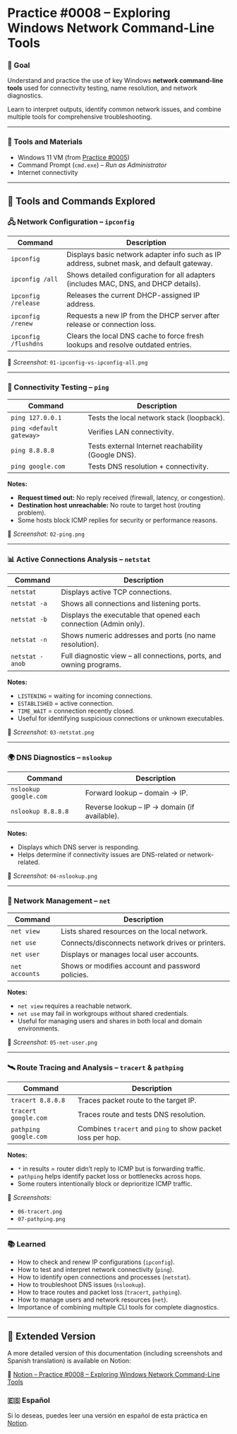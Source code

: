# Practice #0008 – Exploring Windows Network Command-Line Tools

### 🎯 Goal

Understand and practice the use of key Windows **network command-line tools** used for connectivity testing, name resolution, and network diagnostics.

Learn to interpret outputs, identify common network issues, and combine multiple tools for comprehensive troubleshooting.

---

### 🔧 Tools and Materials
- Windows 11 VM (from [Practice #0005](https://github.com/Ignacio-Severiens/it-practices/tree/main/practice-0005-virtualbox-win11))
- Command Prompt (`cmd.exe`) – *Run as Administrator*
- Internet connectivity

---

## 🧭 Tools and Commands Explored

### 🖧 Network Configuration – `ipconfig`

| Command | Description |
|----------|--------------|
| `ipconfig` | Displays basic network adapter info such as IP address, subnet mask, and default gateway. |
| `ipconfig /all` | Shows detailed configuration for all adapters (includes MAC, DNS, and DHCP details). |
| `ipconfig /release` | Releases the current DHCP-assigned IP address. |
| `ipconfig /renew` | Requests a new IP from the DHCP server after release or connection loss. |
| `ipconfig /flushdns` | Clears the local DNS cache to force fresh lookups and resolve outdated entries. |

📸 *Screenshot:* `01-ipconfig-vs-ipconfig-all.png`

---

### 🏓 Connectivity Testing – `ping`

| Command | Description |
|----------|--------------|
| `ping 127.0.0.1` | Tests the local network stack (loopback). |
| `ping <default gateway>` | Verifies LAN connectivity. |
| `ping 8.8.8.8` | Tests external Internet reachability (Google DNS). |
| `ping google.com` | Tests DNS resolution + connectivity. |

**Notes:**
- **Request timed out:** No reply received (firewall, latency, or congestion).  
- **Destination host unreachable:** No route to target host (routing problem).  
- Some hosts block ICMP replies for security or performance reasons.

📸 *Screenshot:* `02-ping.png`

---

### 📊 Active Connections Analysis – `netstat`

| Command | Description |
|----------|--------------|
| `netstat` | Displays active TCP connections. |
| `netstat -a` | Shows all connections and listening ports. |
| `netstat -b` | Displays the executable that opened each connection (Admin only). |
| `netstat -n` | Shows numeric addresses and ports (no name resolution). |
| `netstat -anob` | Full diagnostic view – all connections, ports, and owning programs. |

**Notes:**
- `LISTENING` = waiting for incoming connections.  
- `ESTABLISHED` = active connection.  
- `TIME_WAIT` = connection recently closed.  
- Useful for identifying suspicious connections or unknown executables.  

📸 *Screenshot:* `03-netstat.png`

---

### 🌍 DNS Diagnostics – `nslookup`

| Command | Description |
|----------|--------------|
| `nslookup google.com` | Forward lookup – domain → IP. |
| `nslookup 8.8.8.8` | Reverse lookup – IP → domain (if available). |

**Notes:**
- Displays which DNS server is responding.  
- Helps determine if connectivity issues are DNS-related or network-related.

📸 *Screenshot:* `04-nslookup.png`

---

### 🧱 Network Management – `net`

| Command | Description |
|----------|--------------|
| `net view` | Lists shared resources on the local network. |
| `net use` | Connects/disconnects network drives or printers. |
| `net user` | Displays or manages local user accounts. |
| `net accounts` | Shows or modifies account and password policies. |

**Notes:**
- `net view` requires a reachable network.  
- `net use` may fail in workgroups without shared credentials.  
- Useful for managing users and shares in both local and domain environments.

📸 *Screenshot:* `05-net-user.png`

---

### 🛰️ Route Tracing and Analysis – `tracert` & `pathping`

| Command | Description |
|----------|--------------|
| `tracert 8.8.8.8` | Traces packet route to the target IP. |
| `tracert google.com` | Traces route and tests DNS resolution. |
| `pathping google.com` | Combines `tracert` and `ping` to show packet loss per hop. |

**Notes:**
- `*` in results = router didn’t reply to ICMP but is forwarding traffic.  
- `pathping` helps identify packet loss or bottlenecks across hops.  
- Some routers intentionally block or deprioritize ICMP traffic.

📸 *Screenshots:*  
- `06-tracert.png`  
- `07-pathping.png`

---

### 📚 Learned

- How to check and renew IP configurations (`ipconfig`).
- How to test and interpret network connectivity (`ping`).
- How to identify open connections and processes (`netstat`).
- How to troubleshoot DNS issues (`nslookup`).
- How to trace routes and packet loss (`tracert`, `pathping`).
- How to manage users and network resources (`net`).
- Importance of combining multiple CLI tools for complete diagnostics.

---

## 📘 Extended Version

A more detailed version of this documentation (including screenshots and Spanish translation) is available on Notion:

📎 [Notion – Practice #0008 – Exploring Windows Network Command-Line Tools](https://www.notion.so/Practice-0008-2025-10-26-Exploring-Windows-Network-Command-Line-Tools-296eb94034d9800bb6bce142c0af32aa?source=copy_link)

### 🇪🇸 Español

Si lo deseas, puedes leer una versión en español de esta práctica en [Notion](https://www.notion.so/Practice-0008-2025-10-26-Exploring-Windows-Network-Command-Line-Tools-296eb94034d9800bb6bce142c0af32aa?pvs=97#298eb94034d9807dbda9c993eeb4bacc).

